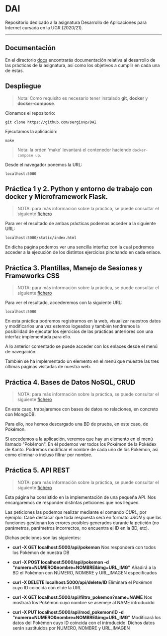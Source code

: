 # DAI
Repositorio dedicado a la asignatura Desarrollo de Aplicaciones para Internet cursada en la UGR (2020/21).

---

## Documentación

En el directorio [docs](https://github.com/sergiovp/DAI/tree/master/docs) encontrarás documentación relativa al desarrollo de las prácticas de la asignatura, así como los objetivos a cumplir en cada una de éstas.

## Despliegue

> Nota: Como requisito es necesario tener instalado **git**, **docker** y **docker-compose**.

Clonamos el repositorio:
~~~
git clone https://github.com/sergiovp/DAI
~~~

Ejecutamos la aplicación:
~~~
make
~~~

> Nota: la orden 'make' levantará el contenedor haciendo `docker-compose up`.

Desde el navegador ponemos la URL:
~~~
localhost:5000
~~~

## Práctica 1 y 2. Python y entorno de trabajo con docker y Microframework Flask.

> NOTA: para más información sobre la práctica, se puede consultar el siguiente [fichero](https://github.com/sergiovp/DAI/blob/master/docs/README.md)

Para ver el resultado de ambas prácticas podemos acceder a la siguiente URL:
~~~
localhost:5000/static/index.html
~~~

En dicha página podemos ver una sencilla interfaz con la cual podremos acceder a la ejecución de los distintos ejercicios pinchando en cada enlace.

## Práctica 3. Plantillas, Manejo de Sesiones y Frameworks CSS

> NOTA: para más información sobre la práctica, se puede consultar el siguiente [fichero](https://github.com/sergiovp/DAI/blob/master/docs/README.md)

Para ver el resultado, accederemos con la siguiente URL:
~~~
localhost:5000
~~~

En esta práctica podremos registrarnos en la web, visualizar nuestros datos y modificarlos una vez estemos logeados y también tendremos la posibilidad de ejecutar los ejercicios de las prácticas anteriores con una interfaz implementada para ello.

A lo anterior comentado se puede acceder con los enlaces desde el menú de navegación.

También se ha implementado un elemento en el menú que muestre las tres últimas páginas visitadas de nuestra web.

## Práctica 4. Bases de Datos NoSQL, CRUD

> NOTA: para más información sobre la práctica, se puede consultar el siguiente [fichero](https://github.com/sergiovp/DAI/blob/master/docs/README.md)

En este caso, trabajaremos con bases de datos no relaciones, en concreto con MongoDB.

Para ello, nos hemos descargado una BD de prueba, en este caso, de Pokémon.

Si accedemos a la aplicación, veremos que hay un elemento en el menú llamado "Pokémon". En él podemos ver todos los Pokémon de la Pokédex de Kanto. Podremos modificar el nombre de cada uno de los Pokémon, así como eliminar o incluso filtrar por nombre.

## Práctica 5. API REST

> NOTA: para más información sobre la práctica, se puede consultar el siguiente [fichero](https://github.com/sergiovp/DAI/blob/master/docs/README.md)

Esta página ha consistido en la implementación de una pequeña API. Nos encargaremos de responder distintas peticiones que nos lleguen.

Las peticiones las podemos realizar mediante el comando *CURL*, por ejemplo. Cabe destacar que toda respuesta será en formato *JSON* y que las funciones gestionan los errores posibles generados durante la petición (no parámetros, parámetros incorrectos, no encuentra el ID en la BD, etc).

Dichas peticiones son las siguientes:

+ **curl -X GET localhost:5000/api/pokemon** Nos responderá con todos los Pokémon de nuestra DB

+ **curl -X POST localhost:5000/api/pokemon -d "numero=NUMERO&nombre=NOMBRE&img=URL_IMG"** Añadirá a la BD el Pokémon con NÚMERO, NOMBRE y URL_IMAGEN especificados

+ **curl -X DELETE localhost:5000/api/delete/ID** Eliminará el Pokémon cuyo ID coincida con el de la URL

+ **curl -X GET localhost:5000/api/filtro_pokemon?name=NAME** Nos mostrará los Pokémon cuyo nombre se asemeje al NAME introducido

+ **curl -X PUT localhost:5000/api/mod_pokemon/ID -d "numero=NUMERO&nombre=NOMBRE&img=URL_IMG"** Modificará los datos del Pokémon cuyo ID coincida con el introducido. Dichos datos serán sustituidos por NUMERO, NOMBRE y URL_IMAGEN

